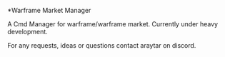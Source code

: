 *Warframe Market Manager

A Cmd Manager for warframe/warframe market.
Currently under heavy development.

For any requests, ideas or questions contact araytar on discord.
